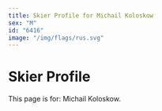 ```yaml
---
title: Skier Profile for Michail Koloskow
sex: "M"
id: "6416"
image: "/img/flags/rus.svg" 
---
```


# Skier Profile

This page is for: Michail Koloskow.
    